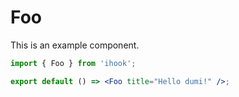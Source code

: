 # Foo

This is an example component.

```jsx
import { Foo } from 'ihook';

export default () => <Foo title="Hello dumi!" />;
```
